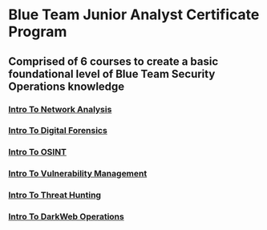 # Blue Team Junior Analyst Certificate Program
## Comprised of 6 courses to create a basic foundational level of Blue Team Security Operations knowledge
### [Intro To Network Analysis](https://github.com/alejandro-garf/Blue-Team-Junior-Analyst/blob/main/Intro%20To%20Network%20Analysis/README.md)
### [Intro To Digital Forensics](https://github.com/alejandro-garf/Blue-Team-Junior-Analyst/blob/main/Intro%20To%20Digital%20Forensics/README.md)
### [Intro To OSINT](https://github.com/alejandro-garf/Blue-Team-Junior-Analyst/blob/main/Intro%20to%20OSINT/README.md)
### [Intro To Vulnerability Management](https://github.com/alejandro-garf/Blue-Team-Junior-Analyst/blob/main/Intro%20To%20Vulnerability%20Management/README.md)
### [Intro To Threat Hunting](https://github.com/alejandro-garf/Blue-Team-Junior-Analyst/blob/main/Intro%20To%20Threat%20Hunting/README.md)
### [Intro To DarkWeb Operations](https://github.com/alejandro-garf/Blue-Team-Junior-Analyst/blob/main/Intro%20to%20DarkWeb%20Operations/README.md)

